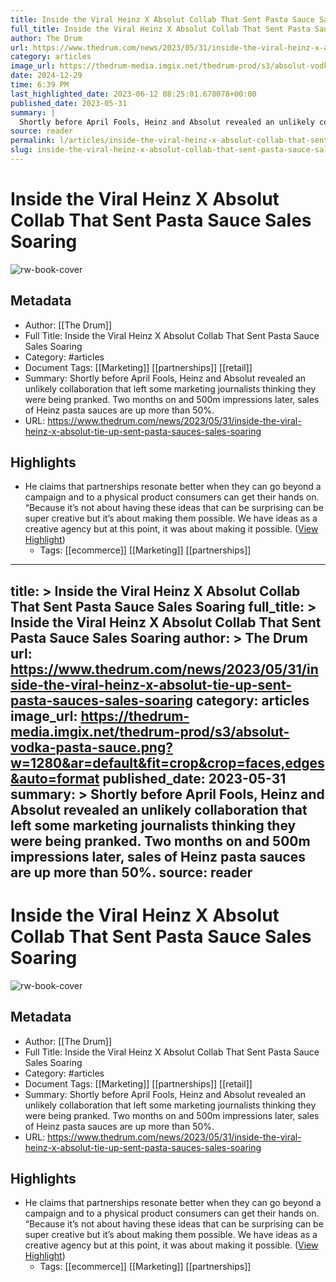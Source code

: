 ```yaml
---
title: Inside the Viral Heinz X Absolut Collab That Sent Pasta Sauce Sales Soaring
full_title: Inside the Viral Heinz X Absolut Collab That Sent Pasta Sauce Sales Soaring
author: The Drum
url: https://www.thedrum.com/news/2023/05/31/inside-the-viral-heinz-x-absolut-tie-up-sent-pasta-sauces-sales-soaring
category: articles
image_url: https://thedrum-media.imgix.net/thedrum-prod/s3/absolut-vodka-pasta-sauce.png?w=1280&ar=default&fit=crop&crop=faces,edges&auto=format
date: 2024-12-29
time: 6:39 PM
last_highlighted_date: 2023-06-12 08:25:01.678078+00:00
published_date: 2023-05-31
summary: |
  Shortly before April Fools, Heinz and Absolut revealed an unlikely collaboration that left some marketing journalists thinking they were being pranked. Two months on and 500m impressions later, sales of Heinz pasta sauces are up more than 50%. 
source: reader
permalink: l/articles/inside-the-viral-heinz-x-absolut-collab-that-sent-pasta-sauce-sales-soaring
slug: inside-the-viral-heinz-x-absolut-collab-that-sent-pasta-sauce-sales-soaring
---
```

# Inside the Viral Heinz X Absolut Collab That Sent Pasta Sauce Sales Soaring

![rw-book-cover](https://thedrum-media.imgix.net/thedrum-prod/s3/absolut-vodka-pasta-sauce.png?w=1280&ar=default&fit=crop&crop=faces,edges&auto=format)

## Metadata
- Author: [[The Drum]]
- Full Title: Inside the Viral Heinz X Absolut Collab That Sent Pasta Sauce Sales Soaring
- Category: #articles
- Document Tags: [[Marketing]] [[partnerships]] [[retail]] 
- Summary: Shortly before April Fools, Heinz and Absolut revealed an unlikely collaboration that left some marketing journalists thinking they were being pranked. Two months on and 500m impressions later, sales of Heinz pasta sauces are up more than 50%. 
- URL: https://www.thedrum.com/news/2023/05/31/inside-the-viral-heinz-x-absolut-tie-up-sent-pasta-sauces-sales-soaring

## Highlights
- He claims that partnerships resonate better when they can go beyond a campaign and to a physical product consumers can get their hands on. “Because it’s not about having these ideas that can be surprising can be super creative but it’s about making them possible. We have ideas as a creative agency but at this point, it was about making it possible. ([View Highlight](https://read.readwise.io/read/01h2qbapsgx3a4e5zr8g6my025))
    - Tags: [[ecommerce]] [[Marketing]] [[partnerships]] 


---
title: >
  Inside the Viral Heinz X Absolut Collab That Sent Pasta Sauce Sales Soaring
full_title: >
  Inside the Viral Heinz X Absolut Collab That Sent Pasta Sauce Sales Soaring
author: >
  The Drum
url: https://www.thedrum.com/news/2023/05/31/inside-the-viral-heinz-x-absolut-tie-up-sent-pasta-sauces-sales-soaring
category: articles
image_url: https://thedrum-media.imgix.net/thedrum-prod/s3/absolut-vodka-pasta-sauce.png?w=1280&ar=default&fit=crop&crop=faces,edges&auto=format
published_date: 2023-05-31
summary: >
  Shortly before April Fools, Heinz and Absolut revealed an unlikely collaboration that left some marketing journalists thinking they were being pranked. Two months on and 500m impressions later, sales of Heinz pasta sauces are up more than 50%. 
source: reader
---
# Inside the Viral Heinz X Absolut Collab That Sent Pasta Sauce Sales Soaring

![rw-book-cover](https://thedrum-media.imgix.net/thedrum-prod/s3/absolut-vodka-pasta-sauce.png?w=1280&ar=default&fit=crop&crop=faces,edges&auto=format)

## Metadata
- Author: [[The Drum]]
- Full Title: Inside the Viral Heinz X Absolut Collab That Sent Pasta Sauce Sales Soaring
- Category: #articles
- Document Tags: [[Marketing]] [[partnerships]] [[retail]] 
- Summary: Shortly before April Fools, Heinz and Absolut revealed an unlikely collaboration that left some marketing journalists thinking they were being pranked. Two months on and 500m impressions later, sales of Heinz pasta sauces are up more than 50%. 
- URL: https://www.thedrum.com/news/2023/05/31/inside-the-viral-heinz-x-absolut-tie-up-sent-pasta-sauces-sales-soaring

## Highlights
- He claims that partnerships resonate better when they can go beyond a campaign and to a physical product consumers can get their hands on. “Because it’s not about having these ideas that can be surprising can be super creative but it’s about making them possible. We have ideas as a creative agency but at this point, it was about making it possible. ([View Highlight](https://read.readwise.io/read/01h2qbapsgx3a4e5zr8g6my025))
    - Tags: [[ecommerce]] [[Marketing]] [[partnerships]] 



